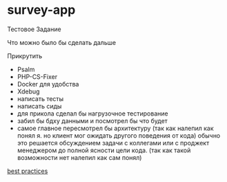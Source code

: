# survey-app

Тестовое Задание

Что можно было бы сделать дальше

Прикрутить
* Psalm 
* PHP-CS-Fixer
* Docker для удобства
* Xdebug
* написать тесты
* написать сиды
* для прикола сделал бы нагрузочное тестирование
* забил бы бдху данными и посмотрел бы что будет
* самое главное пересмотрел бы архитектуру (так как налепил как понял я. 
но клиент мог ожидать другого поведения от кода) обычно это решается обсуждением задачи с коллегами
или с проджект менеджером до полной ясности цели кода. (так как такой возможности нет налепил как сам понял)

[best practices](https://github.com/alexeymezenin/laravel-best-practices/blob/master/russian.md#%D0%A2%D0%BE%D0%BD%D0%BA%D0%B8%D0%B5-%D0%BA%D0%BE%D0%BD%D1%82%D1%80%D0%BE%D0%BB%D0%BB%D0%B5%D1%80%D1%8B-%D1%82%D0%BE%D0%BB%D1%81%D1%82%D1%8B%D0%B5-%D0%BC%D0%BE%D0%B4%D0%B5%D0%BB%D0%B8)

